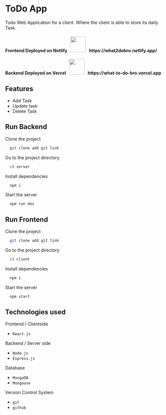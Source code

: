 # ToDo App

Todo Web Application for a client. Where the client is able to store its daily Task. 

<h4 align="left">
  Frontend Deployed on Netlify &#160; <img src="https://media.giphy.com/media/FbUuPsOW3oOCdAHexF/giphy.gif" width="50"> &#160; https://what2dobro.netlify.app/
</h4>

<h4 align="left">
  Backend Deployed on Vercel &#160; <img src="https://media.giphy.com/media/FbUuPsOW3oOCdAHexF/giphy.gif" width="50"> &#160; https://what-to-do-bro.vercel.app
</h4>

## Features

- Add Task
- Update task
- Delete Task


## Run Backend

Clone the project

```bash
  git clone add git link
```

Go to the project directory

```bash
  cd server
```

Install dependencies

```bash
  npm i
```

Start the server

```bash
  npm run dev
```


## Run Frontend 

Clone the project

```bash
  git clone add git link
```

Go to the project directory

```bash
  cd client
```

Install dependencies

```bash
  npm i
```

Start the server

```bash
  npm start
```


## Technologies used

Frontend / Clientside
  
 -  `React.js` 

 Backend / Server side
 
   -  `Node.js` 
   -  `Express.js` 

Database
  -  `MongoDB`
  -  `Mongoose`
  
Version Control System

  -  `git`
  -  `github`